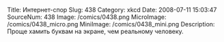 Title: Интернет-спор 
Slug: 438 
Category: xkcd 
Date: 2008-07-11 15:03:47 
SourceNum: 438 
Image: /comics/0438.png 
MicroImage: /comics/0438_micro.png 
MiniImage: /comics/0438_mini.png 
Description: Проще хамить буквам на экране, чем реальному человеку. 

